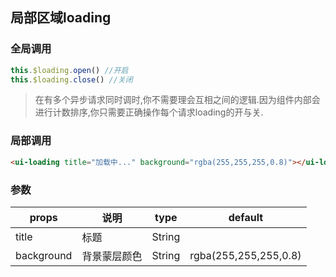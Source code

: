 ## 局部区域loading

### 全局调用
```js
this.$loading.open() //开启
this.$loading.close() //关闭
```
>在有多个异步请求同时调时,你不需要理会互相之间的逻辑.因为组件内部会进行计数排序,你只需要正确操作每个请求loading的开与关.

### 局部调用
```html
<ui-loading title="加载中..." background="rgba(255,255,255,0.8)"></ui-loading>
```

### 参数

props       |    说明        |  type    | default                 
------------|----------------|----------|-------------------------
title       |  标题          | String   |                      
background  |  背景蒙层颜色  | String   | rgba(255,255,255,0.8)